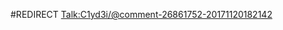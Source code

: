 #REDIRECT [Talk:C1yd3i/@comment-26861752-20171120182142](https://2b2t.miraheze.org/wiki/Talk:C1yd3i%2F%40comment-26861752-20171120182142)